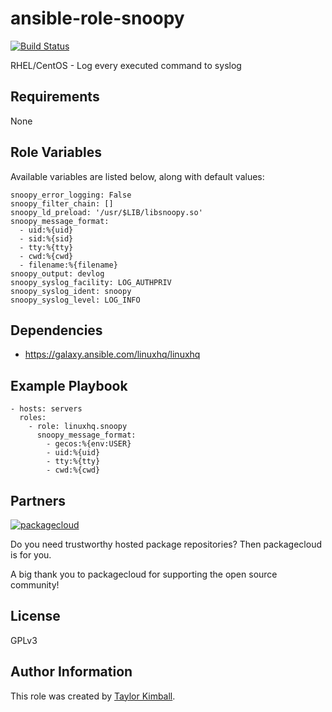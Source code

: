 # ansible-role-snoopy

[![Build Status](https://travis-ci.org/linuxhq/ansible-role-snoopy.svg?branch=master)](https://travis-ci.org/linuxhq/ansible-role-snoopy)

RHEL/CentOS - Log every executed command to syslog

## Requirements

None

## Role Variables

Available variables are listed below, along with default values:

    snoopy_error_logging: False
    snoopy_filter_chain: []
    snoopy_ld_preload: '/usr/$LIB/libsnoopy.so'
    snoopy_message_format:
      - uid:%{uid}
      - sid:%{sid}
      - tty:%{tty}
      - cwd:%{cwd}
      - filename:%{filename}
    snoopy_output: devlog
    snoopy_syslog_facility: LOG_AUTHPRIV
    snoopy_syslog_ident: snoopy
    snoopy_syslog_level: LOG_INFO

## Dependencies

 * https://galaxy.ansible.com/linuxhq/linuxhq

## Example Playbook

    - hosts: servers
      roles:
        - role: linuxhq.snoopy
          snoopy_message_format:
            - gecos:%{env:USER}
            - uid:%{uid}
            - tty:%{tty}
            - cwd:%{cwd}

## Partners

[![packagecloud](http://dka575ofm4ao0.cloudfront.net/pages-transactional_logos/retina/10543/gKme3F4XRaC5EyKJzKsA)](https://packagecloud.io)

Do you need trustworthy hosted package repositories?  Then packagecloud is for you.

A big thank you to packagecloud for supporting the open source community!

## License

GPLv3

## Author Information

This role was created by [Taylor Kimball](http://www.linuxhq.org).
